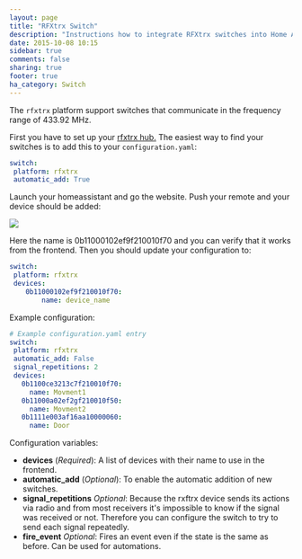 ```yaml
---
layout: page
title: "RFXtrx Switch"
description: "Instructions how to integrate RFXtrx switches into Home Assistant."
date: 2015-10-08 10:15
sidebar: true
comments: false
sharing: true
footer: true
ha_category: Switch
---
```


The `rfxtrx` platform support switches that communicate in the frequency range of 433.92 MHz.

First you have to set up your [rfxtrx hub.](/components/rfxtrx/)
The easiest way to find your switches is to add this to your `configuration.yaml`:

```yaml
switch:
 platform: rfxtrx
 automatic_add: True
```

Launch your homeassistant and go the website.
Push your remote and your device should be added:

<p class='img'>
<img src='/images/components/rfxtrx/switch.png' />
</p>

Here the name is 0b11000102ef9f210010f70 and you can verify that it works from the frontend. 
Then you should update your configuration to:
```yaml
switch:
 platform: rfxtrx
 devices:
    0b11000102ef9f210010f70: 
        name: device_name
```

Example configuration:
```yaml
# Example configuration.yaml entry
switch: 
 platform: rfxtrx
 automatic_add: False
 signal_repetitions: 2
 devices:
   0b1100ce3213c7f210010f70:
     name: Movment1
   0b11000a02ef2gf210010f50:
     name: Movment2
   0b1111e003af16aa10000060:
     name: Door
```

Configuration variables:

- **devices** (*Required*): A list of devices with their name to use in the frontend.
- **automatic_add** (*Optional*): To enable the automatic addition of new switches.
- **signal_repetitions** *Optional*: Because the rxftrx device sends its actions via radio and from most receivers it's impossible to know if the signal was received or not. Therefore you can configure the switch to try to send each signal repeatedly.
- **fire_event** *Optional*: Fires an event even if the state is the same as before. Can be used for automations.
